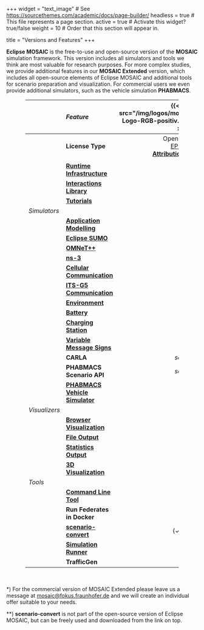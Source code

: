 +++
widget = "text_image"  # See https://sourcethemes.com/academic/docs/page-builder/
headless = true  # This file represents a page section.
active = true  # Activate this widget? true/false
weight = 10  # Order that this section will appear in.

title = "Versions and Features"
+++

<style>
table {
    width: 80%;
    margin: 1rem auto 3rem auto;
}
@media screen and (max-width: 576px) {
  table {
    width: 100%;
    margin: 0;
  }
}
table th:first-of-type {
    width: 10%;
}
table th:nth-of-type(2) {
    width: 33%;
}
table th:nth-of-type(3) {
    width: 30%;
    text-align: center;
}
table th:nth-of-type(4) {
    width: 30%;
    text-align: center;
}
</style>

**Eclipse MOSAIC** is the free-to-use and open-source version of the **MOSAIC** simulation framework. This version
includes all simulators and tools we think are most valuable for research purposes. For more complex studies, we provide additional
features in our **MOSAIC Extended** version, which includes all open-source elements of Eclipse MOSAIC and additional tools for scenario
preparation and visualization. For commercial users we even provide additional simulators, such as the vehicle simulation **PHABMACS**.

|               | *Feature*                                                                     |              {{< img src="/img/logos/mosaic/EclipseMOSAIC-Logo-RGB-positiv.svg" width="220px" >}}               | {{< img src="/img/logos/mosaic/MOSAICExtended-Logo-RGB-positiv.svg" width="220px" >}} |
|:--------------|:------------------------------------------------------------------------------|:---------------------------------------------------------------------------------------------------------------:|:-----------:|
|               | **License Type**                                                              | Open Source <br> [EPL 2.0](https://www.eclipse.org/legal/epl-2.0/)<br>[**Attribution required**](/publications) | Commercial* |
|               |                                                                               |                                                                                                                 |             ||| 
|               | **[Runtime Infrastructure](/docs/extending_mosaic)**                          |                                                      **✓**                                                      |    **✓**    |
|               | **[Interactions Library](/docs/extending_mosaic/interactions)**               |                                                      **✓**                                                      |    **✓**    |
|               | **[Tutorials](/tutorials/)**                                                  |                                                      **✓**                                                      |    **✓**    |
| *Simulators*  |                                                                               |                                                                                                                 |             || 
|               | **[Application Modelling](/docs/simulators/application_simulator)**           |                                                      **✓**                                                      |    **✓**    |
|               | **[Eclipse SUMO](/docs/simulators/traffic_simulator_sumo)**                   |                                                      **✓**                                                      |    **✓**    |
|               | **[OMNeT++](/docs/simulators/network_simulator_omnetpp)**                     |                                                      **✓**                                                      |    **✓**    |
|               | **[ns-3](/docs/simulators/network_simulator_ns3)**                            |                                                      **✓**                                                      |    **✓**    |
|               | **[Cellular Communication](/docs/simulators/network_simulator_cell)**         |                                                      **✓**                                                      |    **✓**    | 
|               | **[ITS-G5 Communication](/docs/simulators/network_simulator_sns)**            |                                                      **✓**                                                      |    **✓**    |
|               | **[Environment](/docs/simulators/environment_simulator)**                     |                                                      **✓**                                                      |    **✓**    |
|               | **[Battery](/docs/simulators/emobility_simulator_battery)**                   |                                                        -                                                        |    **✓**    |
|               | **[Charging Station](/docs/simulators/emobility_simulator_charging)**         |                                                        -                                                        |    **✓**    |
|               | **[Variable Message Signs](/docs/simulators/vms_simulator)**                  |                                                        -                                                        |    **✓**    |
|               | **CARLA**                                                                     |                                                     _soon_                                                      |   _soon_    |
|               | **PHABMACS Scenario API**                                                     |                                                     _soon_                                                      |    **✓**    |
|               | **[PHABMACS Vehicle Simulator](/docs/simulators/traffic_simulator_phabmacs)** |                                                        -                                                        |    **✓**    |
| *Visualizers* |                                                                               |                                                                                                                 |             || 
|               | **[Browser Visualization](/docs/visualization)**                              |                                                      **✓**                                                      |    **✓**    |
|               | **[File Output](/docs/visualization/filevis)**                                |                                                      **✓**                                                      |    **✓**    |
|               | **[Statistics Output](/docs/visualization/statistics)**                       |                                                        -                                                        |    **✓**    |
|               | **[3D Visualization](docs/visualization/3d-vis)**                             |                                                        -                                                        |    **✓**    |
| *Tools*       |                                                                               |                                                                                                                 |             ||| 
|               | **[Command Line Tool](/docs/getting_started/run_mosaic)**                     |                                                      **✓**                                                      |    **✓**    |
|               | **Run Federates in Docker**                                                   |                                                      **✓**                                                      |    **✓**    |
|               | **[scenario-convert](/docs/scenarios/scenario_convert)**                      |                                                      (✓)**                                                      |    **✓**    |
|               | **[Simulation Runner](docs/scenarios/run_simulation_series)**                 |                                                        -                                                        |    **✓**    |
|               | **TrafficGen**                                                                |                                                        -                                                        |    **✓**    |

*) For the commercial version of MOSAIC Extended please leave us a message at mosaic@fokus.fraunhofer.de and we will
create an individual offer suitable to your needs.

**) **scenario-convert** is not part of the open-source version of Eclipse MOSAIC, but can be freely used and downloaded
from the link on top.